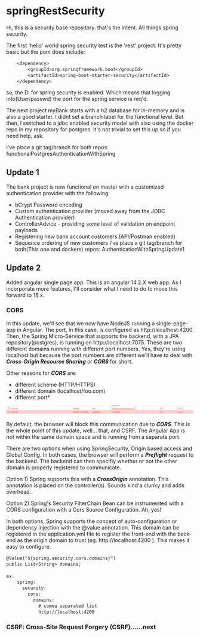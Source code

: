 # springRestSecurity

Hi, this is a security base repository. that's the intent. All things spring security. 

The first 'hello' world spring security test is the 'rest' project. It's pretty basic but the pom does include:

		<dependency>
			<groupId>org.springframework.boot</groupId>
			<artifactId>spring-boot-starter-security</artifactId>
		</dependency>

 so, the DI for spring security is enabled. Which means that logging into(User/passwd) the port for the spring service is req'd.

 
The next project myBank starts with a h2 database for in-memory and is also a good starter. I didnt set a branch
label for the functional level. But then, I switched to a jdbc enabled security model with also using the docker
repo in my repository for postgres. It's not trivial to set this up so if you need help, ask.

I've place a git tag/branch for both repos: functionalPostgresAuthenticationWithSpring

## Update 1

The bank project is now functional on master with a customized authentication provider with the following:

   - bCrypt Password encoding
   - Custom authentication provider (moved away from the JDBC Authentication provider)
   - ControllerAdvice - providing some level of validation on endpoint payloads
   - Registering new bank account customers (API/Postman enabled)
   - Sequence ordering of new customers
   I've place a git tag/branch for both(This one and dockers) repos: AuthenticationWithSpringUpdate1

## Update 2

Added angular single page app. This is an angular 14.2.X web app. As I incorporate more
features, I'll consider what I need to do to move this forward to 16.x.

<!--![Alt text](./bankAngularApp/angularBankApp.png?raw=true "BC Bank - fictitous bank") -->

### CORS
In this update, we'll see that we now have NodeJS running a single-page-app in Angular. The port, in this case, is configured as http://localhost:4200. Then, the Spring Micro-Service that supports the backend, with a JPA repository(postgres), is running on http://localhost:7075. These are two different domains running with different port numbers. Yes, they're using localhost but because the port numbers are different we'll have to deal with <i><b>Cross-Origin Resource Sharing</b></i> or <i><b>CORS</b></i> for short.

Other reasons for <i><b>CORS</b></i> are:
  - different scheme (HTTP/HTTPS)
  - different domain (localhost/foo.com)
  - different port*

![Alt text](./bankAngularApp/preflight1.png?raw=true "Preflight error in the debugger")

By default, the browser will block this communication due to <i><b>CORS</b></i>. This is the whole point of this update, well... that, and CSRF. The Angular App is not within the same domain space and is running from a separate port.

There are two options when using SpringSecurity, Origin based access and Global Config. In both cases, the browser will perform a <i><b>Preflight</b></i> request to the backend. The backend can then specifiy whether or not the other domain is properly registered to communicate.

Option 1)
 Spring supports this with a <i><b>CrossOrigin</b></i> annotation. This annotation is placed on the controller(s). Sounds kind'a clunky and adds overhead.

Option 2)
 Spring's Security FilterChain Bean can be instrumented with a CORS configuration with a Cors Source Configuration. Ah, yes!

In both options, Spring supports the concept of auto-configuration or dependency injection with the @value annotation. This domain can be registered in the application.yml file to register the front-end with the back-end as the origin domain to trust (eg. http://localhost:4200 ). This makes it easy to configure.

    @Value("${spring.security.cors.domains}")
    public List<String> domains;

    ex.
        spring:
          security:
            cors:
              domains:
                # comma separated list
                http://localhost:4200


### CSRF: Cross-Site Request Forgery (CSRF)......next
